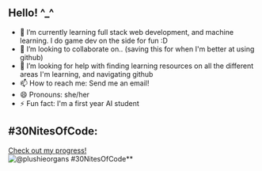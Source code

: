 ## Hello! ^_^

- 🌱 I’m currently learning full stack web development, and machine learning. I do game dev on the side for fun :D
- 👯 I’m looking to collaborate on.. (saving this for when I'm better at using github)
- 🤔 I’m looking for help with finding learning resources on all the different areas I'm learning, and navigating github
- 📫 How to reach me: Send me an email!
- 😄 Pronouns: she/her
- ⚡ Fun fact: I'm a first year AI student


## #30NitesOfCode:
  [Check out my progress!](https://www.codedex.io/@plushieorgans/30-nites-of-code)  
  ![@plushieorgans #30NitesOfCode](https://www.codedex.io/api/petStatus?user=plushieorgans)**
